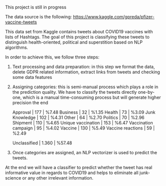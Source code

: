 This project is still in progress

The data source is the following:
https://www.kaggle.com/gpreda/pfizer-vaccine-tweets

This data set from Kaggle contains tweets about COVID19 vaccines with lists of Hashtags. The goal of this project is classifying these tweets to distinguish health-oriented, political and superstition based on NLP algorithms.

In order to achieve this, we follow three steps:

1.	Text processing and data preparation: in this step we format the data, delete GDPR related information, extract links from tweets and checking some data features
    
2.	Assigning categories: this is semi-manual process which plays a role in the prediction quality. We have to classify the tweets directly one-by-one, which is a manual time-consuming process but will generate higher precision the end
        
    Approval             |  177  | %7.48 
    Business             |   32  | %1.35 
    Health               |   73  | %3.09 
    Junk Knowledge       |  102  | %4.31 
    Other                |   64  | %2.70 
    Politics             |   70  | %2.96 
    Shipment             |  110  | %4.65 
    Unique vaccination   |  153  | %6.47 
    Vaccination campaign |  95   | %4.02 
    Vaccine              |  130  | %5.49 
    Vaccine reactions    |  59   | %2.49 

    Unclassified         | 1.360 | %57.48 
    
3.	Once categories are assigned, an NLP vectorizer is used to predict the tweets.

At the end we will have a classifier to predict whether the tweet has real informative value in regards to COVID19 and helps to eliminate all junk-science or any other irrelevant information.
